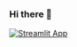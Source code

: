 ### Hi there 👋

<!--
**satriyaibw/satriyaibw** is a ✨ _special_ ✨ repository because its `README.md` (this file) appears on your GitHub profile.

Here are some ideas to get you started:

- 🔭 I’m currently working on ...
- 🌱 I’m currently learning ...
- 👯 I’m looking to collaborate on ...
- 🤔 I’m looking for help with ...
- 💬 Ask me about ...
- 📫 How to reach me: ...
- 😄 Pronouns: ...
- ⚡ Fun fact: ...
-->
[![Streamlit App](https://static.streamlit.io/badges/streamlit_badge_black_white.svg)](https://share.streamlit.io/satriyaibw/belajar-streamlit/main/coba.py)
